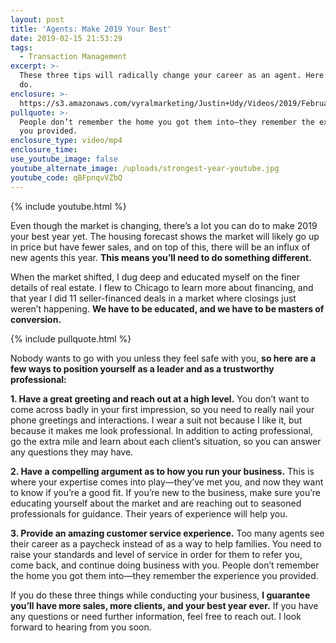 ```yaml
---
layout: post
title: 'Agents: Make 2019 Your Best'
date: 2019-02-15 21:53:29
tags:
  - Transaction Management
excerpt: >-
  These three tips will radically change your career as an agent. Here’s what to
  do.
enclosure: >-
  https://s3.amazonaws.com/vyralmarketing/Justin+Udy/Videos/2019/February/Salt+Lake+City+Real+Estate+Agent-+Agents-+Make+2019+Your+Best.mp4
pullquote: >-
  People don’t remember the home you got them into—they remember the experience
  you provided.
enclosure_type: video/mp4
enclosure_time:
use_youtube_image: false
youtube_alternate_image: /uploads/strongest-year-youtube.jpg
youtube_code: qBFpnqvVZbQ
---
```


{% include youtube.html %}

Even though the market is changing, there’s a lot you can do to make 2019 your best year yet. The housing forecast shows the market will likely go up in price but have fewer sales, and on top of this, there will be an influx of new agents this year. **This means you’ll need to do something different.**

When the market shifted, I dug deep and educated myself on the finer details of real estate. I flew to Chicago to learn more about financing, and that year I did 11 seller-financed deals in a market where closings just weren’t happening. **We have to be educated, and we have to be masters of conversion.**

{% include pullquote.html %}

Nobody wants to go with you unless they feel safe with you, **so here are a few ways to position yourself as a leader and as a trustworthy professional:**

**1. Have a great greeting and reach out at a high level.** You don’t want to come across badly in your first impression, so you need to really nail your phone greetings and interactions. I wear a suit not because I like it, but because it makes me look professional. In addition to acting professional, go the extra mile and learn about each client’s situation, so you can answer any questions they may have.

**2. Have a compelling argument as to how you run your business.** This is where your expertise comes into play—they’ve met you, and now they want to know if you’re a good fit. If you’re new to the business, make sure you’re educating yourself about the market and are reaching out to seasoned professionals for guidance. Their years of experience will help you.

**3. Provide an amazing customer service experience.** Too many agents see their career as a paycheck instead of as a way to help families. You need to raise your standards and level of service in order for them to refer you, come back, and continue doing business with you. People don’t remember the home you got them into—they remember the experience you provided.

If you do these three things while conducting your business, **I guarantee you’ll have more sales, more clients, and your best year ever.** If you have any questions or need further information, feel free to reach out. I look forward to hearing from you soon.